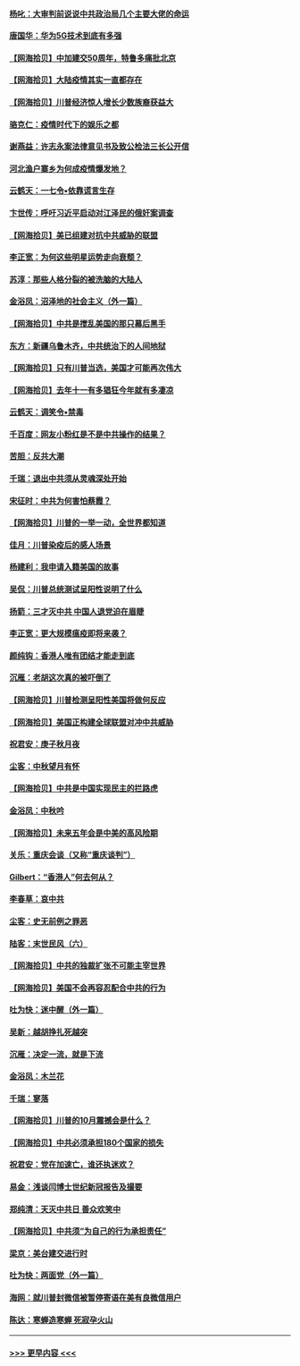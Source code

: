 #### [杨叱：大审判前说说中共政治局几个主要大佬的命运](../pages/nsc993/n12477527.md?t=10160702) 
#### [唐国华：华为5G技术到底有多强](../pages/nsc993/n12477483.md?t=10160702) 
#### [【网海拾贝】中加建交50周年，特鲁多痛批北京](../pages/nsc993/n12476892.md?t=10160702) 
#### [【网海拾贝】大陆疫情其实一直都存在](../pages/nsc993/n12473948.md?t=10160702) 
#### [【网海拾贝】川普经济惊人增长少数族裔获益大](../pages/nsc993/n12471565.md?t=10160702) 
#### [骆克仁：疫情时代下的娱乐之都](../pages/nsc993/n12471312.md?t=10160702) 
#### [谢燕益：许志永案法律意见书及致公检法三长公开信](../pages/nsc993/n12470870.md?t=10160702) 
#### [河北渔户寨乡为何成疫情爆发地？](../pages/nsc993/n12464936.md?t=10160702) 
#### [云鹤天：一七令▪依靠谎言生存](../pages/nsc993/n12470034.md?t=10160702) 
#### [卞世传：呼吁习近平启动对江泽民的俄奸案调查](../pages/nsc993/n12469722.md?t=10160702) 
#### [【网海拾贝】美已组建对抗中共威胁的联盟](../pages/nsc993/n12469018.md?t=10160702) 
#### [李正宽：为何这些明星运势走向衰颓？](../pages/nsc993/n12468730.md?t=10160702) 
#### [苏淳：那些人格分裂的被洗脑的大陆人](../pages/nsc993/n12467858.md?t=10160702) 
#### [金浴凤：沼泽地的社会主义（外一篇）](../pages/nsc993/n12467792.md?t=10160702) 
#### [【网海拾贝】中共是搅乱美国的那只幕后黑手](../pages/nsc993/n12467700.md?t=10160702) 
#### [东方：新疆乌鲁木齐，中共统治下的人间地狱](../pages/nsc993/n12466075.md?t=10160702) 
#### [【网海拾贝】只有川普当选，美国才可能再次伟大](../pages/nsc993/n12466013.md?t=10160702) 
#### [【网海拾贝】去年十一有多猖狂今年就有多凄凉](../pages/nsc993/n12463649.md?t=10160702) 
#### [云鹤天：调笑令▪禁毒](../pages/nsc993/n12462975.md?t=10160702) 
#### [千百度：网友小粉红是不是中共操作的结果？](../pages/nsc993/n12461025.md?t=10160702) 
#### [苦胆：反共大潮](../pages/nsc993/n12459469.md?t=10160702) 
#### [千瑞：退出中共须从灵魂深处开始](../pages/nsc993/n12459437.md?t=10160702) 
#### [宋征时：中共为何害怕蔡霞？](../pages/nsc993/n12459097.md?t=10160702) 
#### [【网海拾贝】川普的一举一动，全世界都知道](../pages/nsc993/n12458825.md?t=10160702) 
#### [佳月：川普染疫后的感人场景](../pages/nsc993/n12456994.md?t=10160702) 
#### [杨建利：我申请入籍美国的故事](../pages/nsc993/n12455635.md?t=10160702) 
#### [吴侃：川普总统测试呈阳性说明了什么](../pages/nsc993/n12451869.md?t=10160702) 
#### [扬箭：三才灭中共 中国人退党迫在眉睫](../pages/nsc993/n12451842.md?t=10160702) 
#### [李正宽：更大规模瘟疫即将来袭？](../pages/nsc993/n12451455.md?t=10160702) 
#### [颜纯钩：香港人唯有团结才能走到底](../pages/nsc993/n12450870.md?t=10160702) 
#### [沉雁：老胡这次真的被吓倒了](../pages/nsc993/n12449796.md?t=10160702) 
#### [【网海拾贝】川普检测呈阳性美国将做何反应](../pages/nsc993/n12449042.md?t=10160702) 
#### [【网海拾贝】美国正构建全球联盟对冲中共威胁](../pages/nsc993/n12446580.md?t=10160702) 
#### [祝君安：庚子秋月夜](../pages/nsc993/n12445870.md?t=10160702) 
#### [尘客：中秋望月有怀](../pages/nsc993/n12444632.md?t=10160702) 
#### [【网海拾贝】中共是中国实现民主的拦路虎](../pages/nsc993/n12443573.md?t=10160702) 
#### [金浴凤：中秋吟](../pages/nsc993/n12441773.md?t=10160702) 
#### [【网海拾贝】未来五年会是中美的高风险期](../pages/nsc993/n12440760.md?t=10160702) 
#### [关乐：重庆会谈（又称“重庆谈判”）](../pages/nsc993/n12437525.md?t=10160702) 
#### [Gilbert：“香港人”何去何从？](../pages/nsc993/n12435894.md?t=10160702) 
#### [李春草：哀中共](../pages/nsc993/n12435874.md?t=10160702) 
#### [尘客：史无前例之罪恶](../pages/nsc993/n12435762.md?t=10160702) 
#### [陆客：末世民风（六）](../pages/nsc993/n12435354.md?t=10160702) 
#### [【网海拾贝】中共的独裁扩张不可能主宰世界](../pages/nsc993/n12435151.md?t=10160702) 
#### [【网海拾贝】美国不会再容忍配合中共的行为](../pages/nsc993/n12433808.md?t=10160702) 
#### [吐为快：迷中醒（外一篇）](../pages/nsc993/n12433585.md?t=10160702) 
#### [吴新：越胡挣扎死越突](../pages/nsc993/n12433562.md?t=10160702) 
#### [沉雁：决定一流，就是下流](../pages/nsc993/n12432128.md?t=10160702) 
#### [金浴凤：木兰花](../pages/nsc993/n12432124.md?t=10160702) 
#### [千瑞：寥落](../pages/nsc993/n12432071.md?t=10160702) 
#### [【网海拾贝】川普的10月震撼会是什么？](../pages/nsc993/n12431624.md?t=10160702) 
#### [【网海拾贝】中共必须承担180个国家的损失](../pages/nsc993/n12428893.md?t=10160702) 
#### [祝君安：党在加速亡，谁还执迷欢？](../pages/nsc993/n12428652.md?t=10160702) 
#### [易金：浅谈闫博士世纪新冠报告及撮要](../pages/nsc993/n12426822.md?t=10160702) 
#### [郑纯清：天灭中共日 善众欢笑中](../pages/nsc993/n12426784.md?t=10160702) 
#### [【网海拾贝】中共须“为自己的行为承担责任”](../pages/nsc993/n12426067.md?t=10160702) 
#### [梁京：美台建交进行时](../pages/nsc993/n12424066.md?t=10160702) 
#### [吐为快：两面党（外一篇）](../pages/nsc993/n12424043.md?t=10160702) 
#### [海网：就川普封微信被暂停寄语在美有良微信用户](../pages/nsc993/n12424021.md?t=10160702) 
#### [陈达：寒蝉造寒蝉 死寂孕火山](../pages/nsc993/n12423958.md?t=10160702) 

----
#### [ >>> 更早内容 <<< ](../indexes/nsc993-earlier.md)
